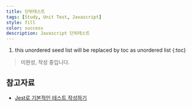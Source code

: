 ```yaml
---
title: 단위테스트
tags: [Study, Unit Test, Javascript]
style: fill
color: success
description: Javascript 단위테스트
---
```


1. this unordered seed list will be replaced by toc as unordered list
{:toc}

> 미완성, 작성 중입니다.

## 참고자료
- [Jest로 기본적인 테스트 작성하기](https://www.daleseo.com/jest-basic/#:~:text=Jest%EB%8A%94%20%EA%B8%B0%EB%B3%B8%EC%A0%81%EC%9C%BC%EB%A1%9C%20test,%EA%B2%BD%EB%A1%9C%3E%20%EB%A5%BC%20%EC%9E%85%EB%A0%A5%ED%95%98%EB%A9%B4%20%EB%90%A9%EB%8B%88%EB%8B%A4.)